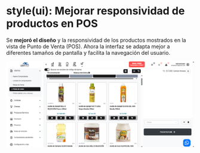 # style(ui): Mejorar responsividad de productos en POS

Se **mejoró el diseño** y la responsividad de los productos mostrados en la vista de Punto de Venta (POS). Ahora la interfaz se adapta mejor a diferentes tamaños de pantalla y facilita la navegación del usuario.

![Diseño responsivo en POS](img/pos-responsive-design.png)
